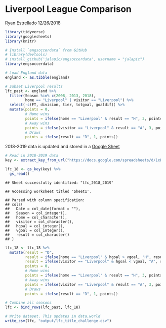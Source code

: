 Liverpool League Comparison
================
Ryan Estrellado
12/26/2018

``` r
library(tidyverse) 
library(googlesheets)
library(knitr)
```

``` r
# Install `engsoccerdata` from GitHub
# library(devtools)
# install_github('jalapic/engsoccerdata', username = "jalapic")
library(engsoccerdata)
```

``` r
# Load England data
england <- as.tibble(england)
```

``` r
# Subset Liverpool results 
lfc_past <- england %>% 
  filter(Season %in% c(2008, 2013, 2018), 
         home == "Liverpool" | visitor == "Liverpool") %>% 
  select(-c(FT, division, tier, totgoal, goaldif)) %>% 
  mutate(points = 0, 
         # Home wins
         points = ifelse(home == "Liverpool" & result == "H", 3, points), 
         # Away wins
         points = ifelse(visitor == "Liverpool" & result == "A", 3, points), 
         # Draws
         points = ifelse(result == "D", 1, points)) 
```

2018-2019 data is updated and stored in a [Google Sheet](%22https://docs.google.com/spreadsheets/d/1xLXf6uISIuYE2SOAA267-PBpTlO-11AZrmDJsjq4M_c/edit?usp=sharing%22)

``` r
# Read in 2018-2019 data 
key <- extract_key_from_url("https://docs.google.com/spreadsheets/d/1xLXf6uISIuYE2SOAA267-PBpTlO-11AZrmDJsjq4M_c/edit?usp=sharing") 

lfc_18 <- gs_key(key) %>% 
  gs_read()
```

    ## Sheet successfully identified: "lfc_2018_2019"

    ## Accessing worksheet titled 'Sheet1'.

    ## Parsed with column specification:
    ## cols(
    ##   Date = col_date(format = ""),
    ##   Season = col_integer(),
    ##   home = col_character(),
    ##   visitor = col_character(),
    ##   hgoal = col_integer(),
    ##   vgoal = col_integer(),
    ##   result = col_character()
    ## )

``` r
lfc_18 <- lfc_18 %>% 
  mutate(result = "D",
         result = ifelse(home == "Liverpool" & hgoal > vgoal, "H", result), 
         result = ifelse(visitor == "Liverpool" & hgoal < vgoal, "A", result), 
         points = 0, 
         # Home wins
         points = ifelse(home == "Liverpool" & result == "H", 3, points), 
         # Away wins
         points = ifelse(visitor == "Liverpool" & result == "A", 3, points), 
         # Draws
         points = ifelse(result == "D", 1, points)) 
```

``` r
# Combine all seasons
lfc <- bind_rows(lfc_past, lfc_18)
```

``` r
# Write dataset. This updates in data.world
write_csv(lfc, "output/lfc_title_challenge.csv")
```
